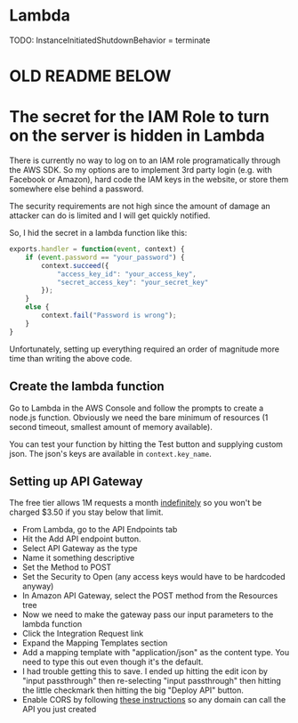 # Lambda
TODO: InstanceInitiatedShutdownBehavior = terminate 


# OLD README BELOW

# The secret for the IAM Role to turn on the server is hidden in Lambda
There is currently no way to log on to an IAM role programatically through the AWS SDK. So my options are to implement 3rd party login (e.g. with Facebook or Amazon), hard code the IAM keys in the website, or store them somewhere else behind a password.

The security requirements are not high since the amount of damage an attacker can do is limited and I will get quickly notified.

So, I hid the secret in a lambda function like this:

```javascript
exports.handler = function(event, context) {
    if (event.password == "your_password") {
        context.succeed({
            "access_key_id": "your_access_key",
            "secret_access_key": "your_secret_key"
        });
    }
    else {
        context.fail("Password is wrong");
    }
}
```

Unfortunately, setting up everything required an order of magnitude more time than writing the above code.

## Create the lambda function
Go to Lambda in the AWS Console and follow the prompts to create a node.js function. Obviously we need the bare minimum of resources (1 second timeout, smallest amount of memory available).

You can test your function by hitting the Test button and supplying custom json. The json's keys are available in `context.key_name`.

## Setting up API Gateway
The free tier allows 1M requests a month [indefinitely][free] so you won't be charged $3.50 if you stay below that limit.

[free]: https://aws.amazon.com/free/

* From Lambda, go to the API Endpoints tab
* Hit the Add API endpoint button.
* Select API Gateway as the type
* Name it something descriptive
* Set the Method to POST
* Set the Security to Open (any access keys would have to be hardcoded anyway)
* In Amazon API Gateway, select the POST method from the Resources tree
* Now we need to make the gateway pass our input parameters to the lambda function
* Click the Integration Request link
* Expand the Mapping Templates section
* Add a mapping template with "application/json" as the content type. You need to type this out even though it's the default.
* I had trouble getting this to save. I ended up hitting the edit icon by "input passthrough" then re-selecting "input passthrough" then hitting the little checkmark then hitting the big "Deploy API" button.
* Enable CORS by following [these instructions][cors] so any domain can call the API you just created

[cors]: http://docs.aws.amazon.com/apigateway/latest/developerguide/how-to-cors.html
